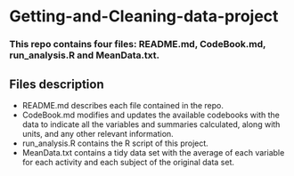 # Getting-and-Cleaning-data-project
### This repo contains four files: README.md, CodeBook.md, run_analysis.R and MeanData.txt.

## Files description
* README.md describes each file contained in the repo.
* CodeBook.md modifies and updates the available codebooks with the data to indicate all the variables and summaries calculated, along with units, and any other relevant information.
* run_analysis.R contains the R script of this project.
* MeanData.txt contains a tidy data set with the average of each variable for each activity and each subject of the original data set.
